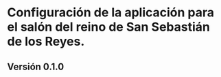 # Configuración de la aplicación para el salón del reino de San Sebastián de los Reyes.

## Versión 0.1.0
